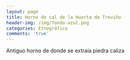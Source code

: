```yaml
---
layout: page
title: Horno de cal de la Huerta de Treviño
header-img: /img/fondo-azul.png
categories: Etnográfico
comments: 'true'
---
```



Antiguo horno de donde se extraía piedra caliza

<div class="photos">
</div>
